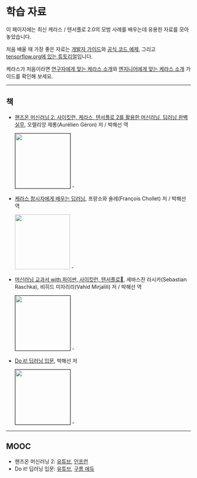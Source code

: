 # 학습 자료

이 페이지에는 최신 케라스 / 텐서플로 2.0의 모범 사례를 배우는데 유용한 자료를 모아 놓았습니다.

처음 배울 때 가장 좋은 자료는 [개발자 가이드](/guides/)와 [공식 코드 예제](/examples/), 그리고 [tensorflow.org에 있는 튜토리얼](https://www.tensorflow.org/tutorials)입니다.

케라스가 처음이라면 [연구자에게 맞는 케라스 소개](/getting_started/intro_to_keras_for_researchers/)와 [엔지니어에게 맞는 케라스 소개](/getting_started/intro_to_keras_for_engineers/) 가이드를 확인해 보세요.

---

## 책

- [핸즈온 머신러닝 2: 사이킷런, 케라스, 텐서플로 2를 활용한 머신러닝, 딥러닝 완벽 실무](http://www.yes24.com/Product/Goods/89959711), 오렐리앙 제롱(Aurélien Géron) 저 / 박해선 역

    <img src="https://tensorflowkorea.files.wordpress.com/2020/04/e18492e185a2e186abe1848ce185b3e1848be185a9e186abe18486e185a5e18489e185b5e186abe18485e185a5e18482e185b5e186bc_2e18491e185a1e186ab__cover-2.png" width="150" border="1"/>
    -

- [케라스 창시자에게 배우는 딥러닝](http://www.yes24.com/Product/Goods/65050162), 프랑소와 숄레(François Chollet) 저 / 박해선 역

    <img src="https://tensorflowkorea.files.wordpress.com/2018/10/keras_dl_b.jpg" width="150"/>
    -

- [머신러닝 교과서 with 파이썬, 사이킷런, 텐서플로](http://www.yes24.com/Product/Goods/73270768), 세바스찬 라시카(Sebastian Raschka), 비히드 미자리리(Vahid Mirjalili) 저 / 박해선 역

    <img src="https://tensorflowkorea.files.wordpress.com/2019/03/x9791160507966.jpg" width="150" border="1"/>
    -

- [Do it! 딥러닝 입문](http://www.yes24.com/Product/Goods/78896574), 박해선 저

    <img src="https://tensorflowkorea.files.wordpress.com/2019/08/x9791163031093.jpg" width="150" border="1">
    -

---

## MOOC

- 핸즈온 머신러닝 2: [유튜브](https://www.youtube.com/playlist?list=PLJN246lAkhQjX3LOdLVnfdFaCbGouEBeb), [인프런](https://www.inflearn.com/course/%ED%95%B8%EC%A6%88%EC%98%A8-%EB%A8%B8%EC%8B%A0%EB%9F%AC%EB%8B%9D)
- Do it! 딥러닝 입문: [유튜브](https://www.youtube.com/playlist?list=PLJN246lAkhQgbBx2Kag0wIZedn-P9KcH9), [구름 에듀](https://edu.goorm.io/lecture/21177/%EC%A0%80%EC%9E%90-%EC%A7%81%EA%B0%95-do-it-%EB%94%A5%EB%9F%AC%EB%8B%9D-%EC%9E%85%EB%AC%B8)

